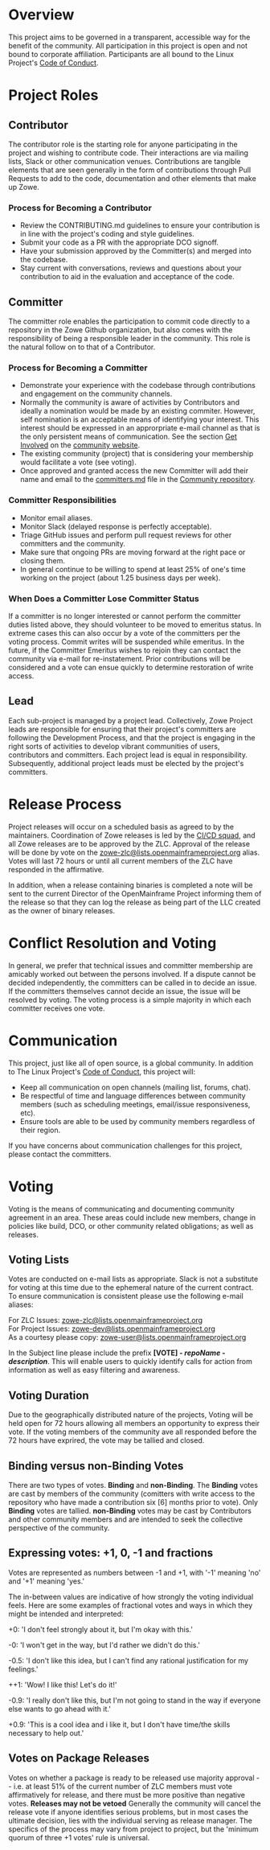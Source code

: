 # Overview

This project aims to be governed in a transparent, accessible way for the benefit of the community. All participation in this project is open and not bound to corporate affiliation. Participants are all bound to the Linux Project's [Code of Conduct](https://events.linuxfoundation.org/code-of-conduct/).

# Project Roles

## Contributor

The contributor role is the starting role for anyone participating in the project and wishing to contribute code.  Their interactions are via mailing lists, Slack or other communication venues.  Contributions are tangible elements that are seen generally in the form of contributions through Pull Requests to add to the code, documentation and other elements that make up Zowe.

### Process for Becoming a Contributor

* Review the CONTRIBUTING.md guidelines to ensure your contribution is in line with the project's coding and style guidelines.
* Submit your code as a PR with the appropriate DCO signoff.
* Have your submission approved by the Committer(s) and merged into the codebase.
* Stay current with conversations, reviews and questions about your contribution to aid in the evaluation and acceptance of the code.

## Committer

The committer role enables the participation to commit code directly to a repository in the Zowe Github organization, but also comes with the responsibility of being a responsible leader in the community.  This role is the natural follow on to that of a Contributor.

### Process for Becoming a Committer

* Demonstrate your experience with the codebase through contributions and engagement on the community channels.
* Normally the community is aware of activities by Contributors and ideally a nomination would be made by an existing commiter.  However, self nomination is an acceptable means of identifying your interest.  This interest should be expressed in an approrpriate e-mail channel as that is the only persistent means of communication.  See the section [Get Involved](https://zowe.org/contribute/) on the [community website](https://zowe.org).
* The existing community (project) that is considering your membership would facilitate a vote (see voting).
* Once approved and granted access the new Committer will add their name and email to the [committers.md](https://github.com/zowe/community/blob/master/committers.md) file in the [Community repository](https://github.com/zowe/community/).  

### Committer Responsibilities

* Monitor email aliases.
* Monitor Slack (delayed response is perfectly acceptable).
* Triage GitHub issues and perform pull request reviews for other committers and the community.
* Make sure that ongoing PRs are moving forward at the right pace or closing them.
* In general continue to be willing to spend at least 25% of one's time working on the project (about 1.25 business days per week).

### When Does a Committer Lose Committer Status

If a committer is no longer interested or cannot perform the committer duties listed above, they should volunteer to be moved to emeritus status. In extreme cases this can also occur by a vote of the committers per the voting process.  Commit writes will be suspended while emeritus.  In the future, if the Committer Emeritus wishes to rejoin they can contact the community via e-mail for re-instatement.  Prior contributions will be considered and a vote can ensue quickly to determine restoration of write access.

## Lead

Each sub-project is managed by a project lead. Collectively, Zowe Project leads are responsible for ensuring that their project's committers are following the Development Process, and that the project is engaging in the right sorts of activities to develop vibrant communities of users, contributors and committers. Each project lead is equal in responsibility.  Subsequently, additional project leads must be elected by the project's committers.

# Release Process

Project releases will occur on a scheduled basis as agreed to by the maintainers. Coordination of Zowe releases is led by the [CI/CD squad](https://github.com/zowe/community/tree/master/CI-CD), and all Zowe releases are to be approved by the ZLC.  Approval of the release will be done by vote on the [zowe-zlc@lists.openmainframeproject.org](mailto:zowe-zlc@lists.openmainframeproject.org) alias.  Votes will last 72 hours or until all current members of the ZLC have responded in the affirmative.  

In addition, when a release containing binaries is completed a note will be sent to the current Director of the OpenMainframe Project informing them of the release so that they can log the release as being part of the LLC created as the owner of binary releases.

# Conflict Resolution and Voting

In general, we prefer that technical issues and committer membership are amicably worked out between the persons involved. If a dispute cannot be decided independently, the committers can be called in to decide an issue. If the committers themselves cannot decide an issue, the issue will be resolved by voting. The voting process is a simple majority in which each committer receives one vote.

# Communication

This project, just like all of open source, is a global community. In addition to The Linux Project's [Code of Conduct](https://events.linuxfoundation.org/code-of-conduct/), this project will:

* Keep all communication on open channels (mailing list, forums, chat).
* Be respectful of time and language differences between community members (such as scheduling meetings, email/issue responsiveness, etc).
* Ensure tools are able to be used by community members regardless of their region.

If you have concerns about communication challenges for this project, please contact the committers.

# Voting

Voting is the means of communicating and documenting community agreement in an area.  These areas could include new members, change in policies like build, DCO, or other community related obligations; as well as releases.


## Voting Lists
Votes are conducted on e-mail lists as appropriate.  Slack is not a substitute for voting at this time due to the ephemeral nature of the current contract.  To ensure communication is consistent please use the following e-mail aliases:

For ZLC Issues:  [zowe-zlc@lists.openmainframeproject.org](mailto:zowe-zlc@lists.openmainframeproject.org)   
For Project Issues:  [zowe-dev@lists.openmainframeproject.org](mailto:zowe-dev@lists.openmainframeproject.org)   
As a courtesy please copy: [zowe-user@lists.openmainframeproject.org](zowe-user@lists.openmainframeproject.org)   

In the Subject line please include the prefix **[VOTE] - *repoName* - *description***.  This will enable users to quickly identify calls for action from information as well as easy filtering and awareness.   

## Voting Duration
Due to the geographically distributed nature of the projects, Voting will be held open for 72 hours allowing all members an opportunity to express their vote.  If the voting members of the community ave all responded before the 72 hours have exprired, the vote may be tallied and closed.   

## Binding versus non-Binding Votes
There are two types of votes.  **Binding** and **non-Binding**.  The **Binding** votes are cast by members of the community (comitters with write access to the repository who have made a contribution six [6] months prior to vote).  Only **Binding** votes are tallied.  **non-Binding** votes may be cast by Contributors and other community members and are intended to seek the collective perspective of the community.

## Expressing votes: +1, 0, -1 and fractions
 Votes are represented as numbers between -1 and +1, with '-1' meaning 'no' and '+1' meaning 'yes.'

The in-between values are indicative of how strongly the voting individual feels. Here are some examples of fractional votes and ways in which they might be intended and interpreted:

+0: 'I don't feel strongly about it, but I'm okay with this.'

-0: 'I won't get in the way, but I'd rather we didn't do this.'

-0.5: 'I don't like this idea, but I can't find any rational justification for my feelings.'

++1: 'Wow! I like this! Let's do it!'

-0.9: 'I really don't like this, but I'm not going to stand in the way if everyone else wants to go ahead with it.'

+0.9: 'This is a cool idea and i like it, but I don't have time/the skills necessary to help out.'

## Votes on Package Releases
Votes on whether a package is ready to be released use majority approval -- i.e. at least 51% of the current number of ZLC members must vote affirmatively for release, and there must be more positive than negative votes. **Releases may not be vetoed** Generally the community will cancel the release vote if anyone identifies serious problems, but in most cases the ultimate decision, lies with the individual serving as release manager. The specifics of the process may vary from project to project, but the 'minimum quorum of three +1 votes' rule is universal.
